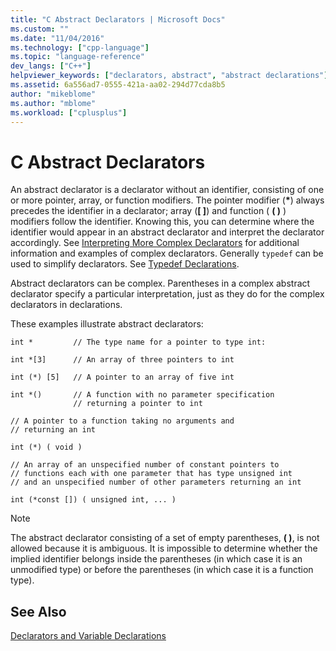 ```yaml
---
title: "C Abstract Declarators | Microsoft Docs"
ms.custom: ""
ms.date: "11/04/2016"
ms.technology: ["cpp-language"]
ms.topic: "language-reference"
dev_langs: ["C++"]
helpviewer_keywords: ["declarators, abstract", "abstract declarations"]
ms.assetid: 6a556ad7-0555-421a-aa02-294d77cda8b5
author: "mikeblome"
ms.author: "mblome"
ms.workload: ["cplusplus"]
---
```

# C Abstract Declarators
An abstract declarator is a declarator without an identifier, consisting of one or more pointer, array, or function modifiers. The pointer modifier (<strong>\*</strong>) always precedes the identifier in a declarator; array (**[ ]**) and function ( **( )** ) modifiers follow the identifier. Knowing this, you can determine where the identifier would appear in an abstract declarator and interpret the declarator accordingly. See [Interpreting More Complex Declarators](../c-language/interpreting-more-complex-declarators.md) for additional information and examples of complex declarators. Generally `typedef` can be used to simplify declarators. See [Typedef Declarations](../c-language/typedef-declarations.md).  
  
 Abstract declarators can be complex. Parentheses in a complex abstract declarator specify a particular interpretation, just as they do for the complex declarators in declarations.  
  
 These examples illustrate abstract declarators:  
  
```  
int *         // The type name for a pointer to type int:  
  
int *[3]      // An array of three pointers to int  
  
int (*) [5]   // A pointer to an array of five int  
  
int *()       // A function with no parameter specification  
              // returning a pointer to int  
  
// A pointer to a function taking no arguments and   
// returning an int  
  
int (*) ( void )    
  
// An array of an unspecified number of constant pointers to   
// functions each with one parameter that has type unsigned int   
// and an unspecified number of other parameters returning an int   
  
int (*const []) ( unsigned int, ... )  
```  
  
> [!NOTE]
>  The abstract declarator consisting of a set of empty parentheses, **( )**, is not allowed because it is ambiguous. It is impossible to determine whether the implied identifier belongs inside the parentheses (in which case it is an unmodified type) or before the parentheses (in which case it is a function type).  
  
## See Also  
 [Declarators and Variable Declarations](../c-language/declarators-and-variable-declarations.md)